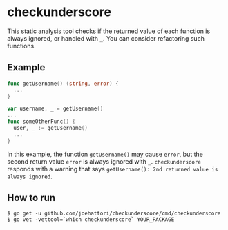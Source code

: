 # checkunderscore
This static analysis tool checks if the returned value of each function is always ignored, or handled with `_`.
You can consider refactoring such functions.

## Example
```go
func getUsername() (string, error) {
  ...
}

var username, _ = getUsername()
...
func someOtherFunc() {
  user, _ := getUsername()
  ...
}
```
In this example, the function `getUsername()` may cause `error`, but the second return value `error` is always ignored with `_`.
`checkunderscore` responds with a warning that says `getUsername(): 2nd returned value is always ignored`.

## How to run
```
$ go get -u github.com/joehattori/checkunderscore/cmd/checkunderscore
$ go vet -vettool=`which checkunderscore` YOUR_PACKAGE
```
